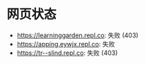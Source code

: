 # 网页状态
- https://learninggarden.repl.co: 失败 (403)
- https://apping.eywjx.repl.co: 失败
- https://tr--slind.repl.co: 失败 (403)
